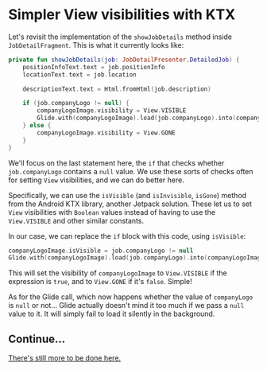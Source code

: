 # Simpler View visibilities with KTX

Let's revisit the implementation of the `showJobDetails` method inside `JobDetailFragment`. This is what it currently looks like:

```kotlin
private fun showJobDetails(job: JobDetailPresenter.DetailedJob) {
    positionInfoText.text = job.positionInfo
    locationText.text = job.location

    descriptionText.text = Html.fromHtml(job.description)

    if (job.companyLogo != null) {
        companyLogoImage.visibility = View.VISIBLE
        Glide.with(companyLogoImage).load(job.companyLogo).into(companyLogoImage)
    } else {
        companyLogoImage.visibility = View.GONE
    }
}
```

We'll focus on the last statement here, the `if` that checks whether `job.companyLogo` contains a `null` value. We use these sorts of checks often for setting `View` visibilities, and we can do better here.

Specifically, we can use the `isVisible` (and `isInvisible`, `isGone`) method from the Android KTX library, another Jetpack solution. These let us to set `View` visibilities with `Boolean` values instead of having to use the `View.VISIBLE` and other similar constants.

In our case, we can replace the `if` block with this code, using `isVisible`:

```kotlin
companyLogoImage.isVisible = job.companyLogo != null
Glide.with(companyLogoImage).load(job.companyLogo).into(companyLogoImage)
``` 

This will set the visibility of `companyLogoImage` to `View.VISIBLE` if the expression is `true`, and to `View.GONE` if it's `false`. Simple!

As for the Glide call, which now happens whether the value of `companyLogo` is `null` or not... Glide actually doesn't mind it too much if we pass a `null` value to it. It will simply fail to load it silently in the background. 

## Continue...

[There's still more to be done here.](./glide-extension.md)
